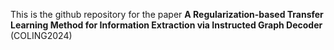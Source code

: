 This is the github repository for the paper **A Regularization-based Transfer Learning Method for Information Extraction via Instructed Graph Decoder** (COLING2024)
